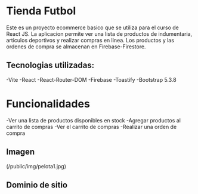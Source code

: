 # Tienda Futbol
Este es un proyecto ecommerce basico que se utiliza para el curso de React JS. La aplicacion permite ver una lista de productos de indumentaria, articulos deportivos y realizar compras en linea. Los productos y las ordenes de compra se almacenan en Firebase-Firestore.

## Tecnologias utilizadas:
-Vite
-React
-React-Router-DOM
-Firebase
-Toastify
-Bootstrap 5.3.8


# Funcionalidades
-Ver una lista de productos disponibles en stock
-Agregar productos al carrito de compras
-Ver el carrito de compras
-Realizar una orden de compra


## Imagen
(/public/img/pelota1.jpg) 


## Dominio de sitio

